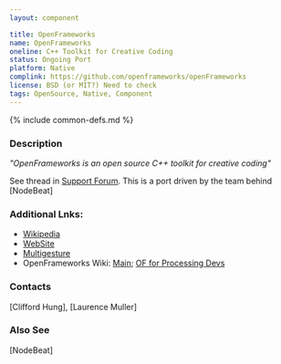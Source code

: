 ```yaml
---
layout: component

title: OpenFrameworks
name: OpenFrameworks
oneline: C++ Toolkit for Creative Coding
status: Ongoing Port
platform: Native
complink: https://github.com/openframeworks/openFrameworks
license: BSD (or MIT?) Need to check
tags: OpenSource, Native, Component
---
```

{% include common-defs.md %}

### Description
<em>"OpenFrameworks is an open source C++ toolkit for creative coding"</em>

See thread in [Support Forum](http://supportforums.blackberry.com/t5/Native-SDK-for-BlackBerry-Tablet/Porting-openFrameworks-need-help-with-the-audio-QSA-part/td-p/1641151). This is a port driven by the team behind [NodeBeat]

### Additional Lnks:
* [Wikipedia](http://en.wikipedia.org/wiki/OpenFrameworks)
* [WebSite](http://www.openframeworks.cc/)
* [Multigesture](http://www.multigesture.net/)
* OpenFrameworks Wiki: [Main](http://wiki.openframeworks.cc/index.php?title=Main_Page); [OF for Processing Devs](http://wiki.openframeworks.cc/index.php?title=OF_for_Processing_users)

### Contacts
[Clifford Hung], [Laurence Muller]

### Also See
[NodeBeat]